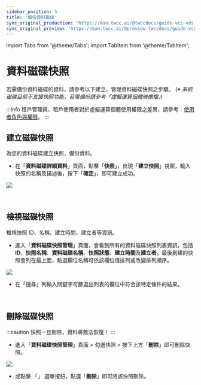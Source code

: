 ```yaml
---
sidebar_position: 5
title: '備份資料磁碟'
sync_original_production: 'https://man.twcc.ai/@twccdocs/guide-vcs-vds-disk-snapshot-zh' 
sync_original_preview: 'https://man.twcc.ai/@preview-twccdocs/guide-vcs-vds-disk-snapshot-zh' 
---
```


import Tabs from '@theme/Tabs';
import TabItem from '@theme/TabItem';

# 資料磁碟快照

若需備份資料磁碟的資料，請參考以下建立、管理資料磁碟快照之步驟。
(※ *系統磁碟目前不支援快照功能，若需備份請參考「虛擬運算個體映像檔」*)

:::info
租戶管理員、租戶使用者對於虛擬運算個體使用權限之差異，請參考：[<ins>使用者角色與權限</ins>](https://man.twcc.ai/@twccdocs/role-main-zh/https%3A%2F%2Fman.twcc.ai%2F%40twccdocs%2Frole-storage-zh#%E8%99%9B%E6%93%AC%E7%A3%81%E7%A2%9F%E6%9C%8D%E5%8B%99)。
:::

## 建立磁碟快照

為您的資料磁碟建立快照，備份資料。

<Tabs>

<TabItem value="TWCC 入口網站" label="TWCC 入口網站">

* 在「**資料磁碟詳細資料**」頁面，點擊「**快照**」，出現「**建立快照**」視窗，輸入快照的名稱及描述後，按下「**確定**」，即可建立成功。

![](https://cos.twcc.ai/SYS-MANUAL/uploads/upload_6e6c2e6d70b981764777ac47c80b47ee.png)

</TabItem>

<TabItem value="TWCC CLI" label="TWCC CLI (尚無支援)">

<br/>

</TabItem>

</Tabs>



## 檢視磁碟快照

檢視快照 ID、名稱、建立時間、建立者等資訊。

<Tabs>

<TabItem value="TWCC 入口網站" label="TWCC 入口網站">

* 進入「**資料磁碟快照管理**」頁面，會看到所有的資料磁碟快照列表資訊，包括 **ID**、**快照名稱**、**資料磁碟名稱**、**快照狀態**、**建立時間**及**建立者**。最後創建的快照會列在最上面，點選欄位名稱可依該欄位值排列或改變排列順序。

![](https://cos.twcc.ai/SYS-MANUAL/uploads/upload_0a5cff41d5613654cdaa2de772aa9925.png)


* 在「搜尋」列輸入關鍵字可篩選出列表的欄位中符合該特定條件的結果。

</TabItem>

<TabItem value="TWCC CLI" label="TWCC CLI (尚無支援)">

<br/>

</TabItem>

</Tabs>

## 刪除磁碟快照

:::caution
快照一旦刪除，資料將無法恢復！
:::

<Tabs>

<TabItem value="TWCC 入口網站" label="TWCC 入口網站">

* 進入「**資料磁碟快照管理**」頁面 > 勾選快照 > 按下上方「**刪除**」即可刪除快照。

![](https://cos.twcc.ai/SYS-MANUAL/uploads/upload_28a89d5943a4c619ddf3f17518d5c839.png)

* 或點擊 「<i class="fa fa-ellipsis-v fa-20" aria-hidden="true"></i>」 選單按鈕，點選「**刪除**」即可將該快照刪除。

</TabItem>

<TabItem value="TWCC CLI" label="TWCC CLI (尚無支援)">

<br/>

</TabItem>

</Tabs>